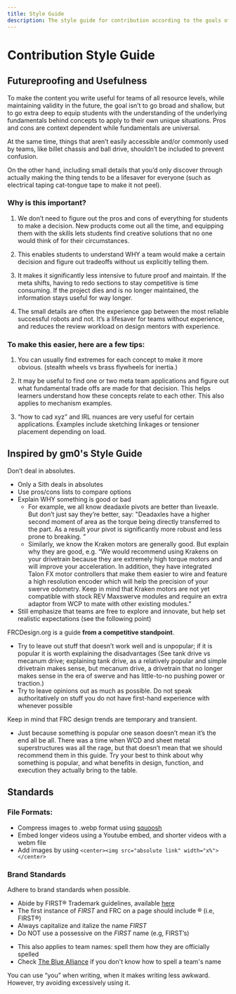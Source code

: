 ```yaml
---
title: Style Guide
description: The style guide for contribution according to the goals of the website.
---
```


# Contribution Style Guide 

## Futureproofing and Usefulness

To make the content you write useful for teams of all resource levels, while maintaining validity in the future, the goal isn’t to go broad and shallow, but to go extra deep to equip students with the understanding of the underlying fundamentals behind concepts to apply to their own unique situations. Pros and cons are context dependent while fundamentals are universal. 

At the same time, things that aren’t easily accessible and/or commonly used by teams, like billet chassis and ball drive, shouldn’t be included to prevent confusion.

On the other hand, including small details that you’d only discover through actually making the thing tends to be a lifesaver for everyone (such as electrical taping cat-tongue tape to make it not peel).

### Why is this important?

1. We don’t need to figure out the pros and cons of everything for students to make a decision. New products come out all the time, and equipping them with the skills lets students find creative solutions that no one would think of for their circumstances.

2. This enables students to understand WHY a team would make a certain decision and figure out tradeoffs without us explicitly telling them. 

3. It makes it significantly less intensive to future proof and maintain. If the meta shifts, having to redo sections to stay competitive is time consuming. If the project dies and is no longer maintained, the information stays useful for way longer.

4. The small details are often the experience gap between the most reliable successful robots and not. It’s a lifesaver for teams without experience, and reduces the review workload on design mentors with experience.  


### To make this easier, here are a few tips:

1. You can usually find extremes for each concept to make it more obvious. (stealth wheels vs brass flywheels for inertia.)

2. It may be useful to find one or two meta team applications and figure out what fundamental trade offs are made for that decision. This helps learners understand how these concepts relate to each other. This also applies to mechanism examples. 

3. “how to cad xyz” and IRL nuances are very useful for certain applications. Examples include sketching linkages or tensioner placement depending on load. 


## Inspired by gm0's Style Guide

Don’t deal in absolutes.

- Only a Sith deals in absolutes
- Use pros/cons lists to compare options
- Explain WHY something is good or bad
  - For example, we all know deadaxle pivots are better than liveaxle. But don’t just say they’re better, say: "Deadaxles have a higher second moment of area as the torque being directly transferred to the part. As a result your pivot is significantly more robust and less prone to breaking.
”
  - Similarly, we know the Kraken motors are generally good. But explain why they are good, e.g. “We would recommend using Krakens on your drivetrain because they are extremely high torque motors and will improve your acceleration. In addition, they have integrated Talon FX motor controllers that make them easier to wire and feature a high resolution encoder which will help the precision of your swerve odometry. Keep in mind that Kraken motors are not yet compatible with stock REV Maxswerve modules and require an extra adaptor from WCP to mate with other existing modules.”
- Still emphasize that teams are free to explore and innovate, but help set realistic expectations (see the following point)

FRCDesign.org is a guide **from a competitive standpoint**.
- Try to leave out stuff that doesn’t work well and is unpopular; if it is popular it is worth explaining the disadvantages (See tank drive vs mecanum drive; explaining tank drive, as a relatively popular and simple drivetrain makes sense, but mecanum drive, a drivetrain that no longer makes sense in the era of swerve and has little-to-no pushing power or traction.)
- Try to leave opinions out as much as possible. Do not speak authoritatively on stuff you do not have first-hand experience with whenever possible

Keep in mind that FRC design trends are temporary and transient.
- Just because something is popular one season doesn’t mean it’s the end all be all. There was a time when WCD and sheet metal superstructures was all the rage, but that doesn’t mean that we should recommend them in this guide. Try your best to think about why something is popular, and what benefits in design, function, and execution they actually bring to the table.

<!-- Adding examples of mechanisms really helps with knowledge transfer.

Credit the teams: Caption Format is: [Team Number] [Team Name], (Relevant Accomplishment), [Season], (description)

[]s mean all the time, ()s means when relevant

If you have multiple pictures by the same part from the same team only credit them on the last one to avoid repetition.

Examples

11115 Gluten Free, Finalist Alliance Captain (Detroit), Relic Recovery, springloaded

8417 ‘Lectric Legends, Rover Ruckus, TPU intake flaps

7236 Recharged Green, Rover Ruckus, Misumi SAR3 -->

## Standards

### File Formats:
- Compress images to .webp format using [squoosh](https://squoosh.app/)
- Embed longer videos using a Youtube embed, and shorter videos with a webm file
- Add images by using ```<center><img src="absolute link" width="x%"></center>```

### Brand Standards
Adhere to brand standards when possible.

- Abide by FIRST® Trademark guidelines, available [here](https://www.firstinspires.org/sites/default/files/uploads/resource_library/UseofUSFIRSTandLEGOGroupTrademarksandCopyrightedMaterials.pdf)
- The first instance of *FIRST* and FRC on a page should include ® (i.e, FIRST®)
- Always capitalize and italize the name *FIRST*
- Do NOT use a possessive on the *FIRST* name (e.g, FIRST’s)
<!-- It’s gm0 not GM0 damn it; look at the logo. -->
- This also applies to team names: spell them how they are officially spelled
- Check [The Blue Alliance](https://www.thebluealliance.com/) if you don't know how to spell a team's name

You can use “you” when writing, when it makes writing less awkward. However, try avoiding excessively using it.

<br>